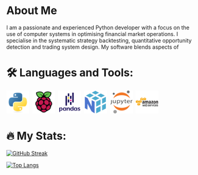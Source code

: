 # About Me
I am a passionate and experienced Python developer with a focus on the use of computer systems in optimising financial market operations. I specialise in the systematic strategy backtesting, quantitative opportunity detection and trading system design. My software blends aspects of 
 
# :hammer_and_wrench: Languages and Tools:

<div>
  <img src="https://github.com/devicons/devicon/blob/master/icons/python/python-original.svg" title="Python" alt="Python" width="60" height="60"/>&nbsp;
  <img src="https://github.com/devicons/devicon/blob/master/icons/raspberrypi/raspberrypi-original.svg" title="RasberryPi" alt="RasberryPi" width="60" height="60"/>&nbsp;
  <img src="https://github.com/devicons/devicon/blob/master/icons/pandas/pandas-original-wordmark.svg" title="Pandas" alt="Pandas" width="60" height="60"/>&nbsp;
  <img src="https://github.com/devicons/devicon/blob/master/icons/numpy/numpy-original.svg" title="Numpy" alt="Numpy" width="60" height="60"/>&nbsp;
  <img src="https://github.com/devicons/devicon/blob/master/icons/jupyter/jupyter-original-wordmark.svg" title="Jupyter" alt="Jupyter" width="60" height="60"/>&nbsp;
  <img src="https://github.com/devicons/devicon/blob/master/icons/amazonwebservices/amazonwebservices-original-wordmark.svg" title="AWS" alt="AWS" width="60" height="60"/>&nbsp;

</div>

 # :fire: My Stats:
[![GitHub Streak](https://github-readme-streak-stats.herokuapp.com/?user=fivosd&theme=dark&background=000000)](https://git.io/streak-stats)

[![Top Langs](https://github-readme-stats.vercel.app/api/top-langs/?username=fivosd&layout=compact&theme=vision-friendly-dark)](https://github.com/anuraghazra/github-readme-stats)